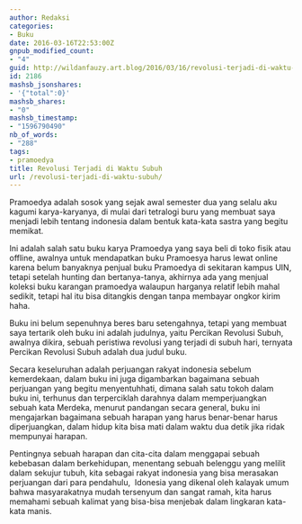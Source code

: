 ```yaml
---
author: Redaksi
categories:
- Buku
date: 2016-03-16T22:53:00Z
gnpub_modified_count:
- "4"
guid: http://wildanfauzy.art.blog/2016/03/16/revolusi-terjadi-di-waktu-subuh/
id: 2186
mashsb_jsonshares:
- '{"total":0}'
mashsb_shares:
- "0"
mashsb_timestamp:
- "1596790490"
nb_of_words:
- "288"
tags:
- pramoedya
title: Revolusi Terjadi di Waktu Subuh
url: /revolusi-terjadi-di-waktu-subuh/
---
```


Pramoedya adalah sosok yang sejak awal semester dua yang selalu aku kagumi karya-karyanya, di mulai dari tetralogi buru yang membuat saya menjadi lebih tentang indonesia dalam bentuk kata-kata sastra yang begitu memikat.

Ini adalah salah satu buku karya Pramoedya yang saya beli di toko fisik atau offline, awalnya untuk mendapatkan buku Pramoesya harus lewat online karena belum banyaknya penjual buku Pramoedya di sekitaran kampus UIN, tetapi setelah hunting dan bertanya-tanya, akhirnya ada yang menjual koleksi buku karangan pramoedya walaupun harganya relatif lebih mahal sedikit, tetapi hal itu bisa ditangkis dengan tanpa membayar ongkor kirim haha.

Buku ini belum sepenuhnya beres baru setengahnya, tetapi yang membuat saya tertarik oleh buku ini adalah judulnya, yaitu Percikan Revolusi Subuh, awalnya dikira, sebuah peristiwa revolusi yang terjadi di subuh hari, ternyata Percikan Revolusi Subuh adalah dua judul buku.

Secara keseluruhan adalah perjuangan rakyat indonesia sebelum kemerdekaan, dalam buku ini juga digambarkan bagaimana sebuah perjuangan yang begitu menyentuhhati, dimana salah satu tokoh dalam buku ini, terhunus dan terperciklah darahnya dalam memperjuangkan sebuah kata Merdeka, menurut pandangan secara general, buku ini mengajarkan bagaimana sebuah harapan yang harus benar-benar harus diperjuangkan, dalam hidup kita bisa mati dalam waktu dua detik jika ridak mempunyai harapan.

Pentingnya sebuah harapan dan cita-cita dalam menggapai sebuah kebebasan dalam berkehidupan, menentang sebuah belenggu yang melilit dalam sekujur tubuh, kita sebagai rakyat indonesia yang bisa merasakan perjuangan dari para pendahulu, &nbsp;Idonesia yang dikenal oleh kalayak umum bahwa masyarakatnya mudah tersenyum dan sangat ramah, kita harus memahami sebuah kalimat yang bisa-bisa menjebak dalam lingkaran kata-kata manis.
